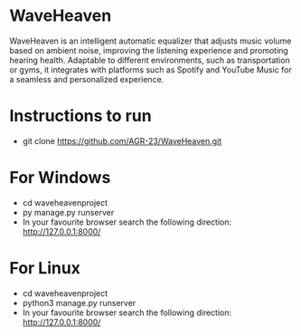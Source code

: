 # WaveHeaven
WaveHeaven is an intelligent automatic equalizer that adjusts music volume based on ambient noise, improving the listening experience and promoting hearing health. Adaptable to different environments, such as transportation or gyms, it integrates with platforms such as Spotify and YouTube Music for a seamless and personalized experience.

# Instructions to run

- git clone https://github.com/AGR-23/WaveHeaven.git

# For Windows
- cd waveheavenproject
- py manage.py runserver
- In your favourite browser search the following direction: http://127.0.0.1:8000/

# For Linux
- cd waveheavenproject
- python3 manage.py runserver
- In your favourite browser search the following direction: http://127.0.0.1:8000/